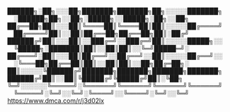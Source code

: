 ██████╗░██╗░░░██╗███████╗███████╗██╗░░░░░███████╗  ░██████╗██╗░░██╗░█████╗░░█████╗░██╗░░██╗
██╔══██╗██║░░░██║╚════██║╚════██║██║░░░░░██╔════╝  ██╔════╝██║░░██║██╔══██╗██╔══██╗██║░██╔╝
██████╔╝██║░░░██║░░███╔═╝░░███╔═╝██║░░░░░█████╗░░  ╚█████╗░███████║██║░░██║██║░░╚═╝█████═╝░
██╔═══╝░██║░░░██║██╔══╝░░██╔══╝░░██║░░░░░██╔══╝░░  ░╚═══██╗██╔══██║██║░░██║██║░░██╗██╔═██╗░
██║░░░░░╚██████╔╝███████╗███████╗███████╗███████╗  ██████╔╝██║░░██║╚█████╔╝╚█████╔╝██║░╚██╗
╚═╝░░░░░░╚═════╝░╚══════╝╚══════╝╚══════╝╚══════╝  ╚═════╝░╚═╝░░╚═╝░╚════╝░░╚════╝░╚═╝░░╚═╝
https://www.dmca.com/r/j3d02lx
